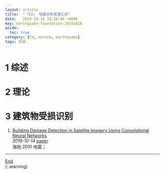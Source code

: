 ```yaml
---
layout: article
title:  "「CV」 地震分析资源汇总"
date:   2019-10-16 10:26:40 +0800
key: earthquake-foundation-20191016
aside:
  toc: true
category: [CV, nature, earthquake]
tags: 资源
---
```

<span id='head'></span>  

<!--more-->


# 1 综述

# 2 理论

# 3 建筑物受损识别
1. [Building Damage Detection in Satellite Imagery Using Convolutional Neural Networks](http://cn.arxiv.org/abs/1910.06444)     
*2019-10-14* [paper](https://arxiv.org/abs/1910.06444)     
海地 2010 地震；     

-------------------  
[End](#head)   
{:.warning}  
